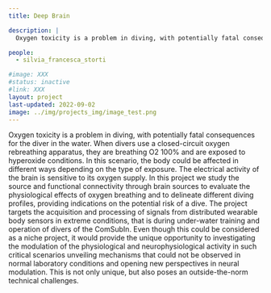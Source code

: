 ```yaml
---
title: Deep Brain

description: |
  Oxygen toxicity is a problem in diving, with potentially fatal consequences for the diver in the water. When divers use a closed-circuit oxygen rebreathing apparatus, they are breathing O2 100% and are exposed to hyperoxide conditions. In this scenario, the body could be affected in different ways depending on the type of exposure. The electrical activity of the brain is sensitive to its oxygen supply. In this project we study the source and functional connectivity through brain sources to evaluate the physiological effects of oxygen breathing and to delineate different diving profiles, providing indications on the potential risk of a dive. The project targets the acquisition and processing of signals from distributed wearable body sensors in extreme conditions, that is during under-water training and operation of divers of the ComSubIn. Even though this could be considered as a niche project, it would provide the unique opportunity to investigating the modulation of the physiological and neurophysiological activity in such critical scenarios unveiling mechanisms that could not be observed in normal laboratory conditions and opening new perspectives in neural modulation. This is not only unique, but also poses an outside-the-norm technical challenges.

people:
  - silvia_francesca_storti

#image: XXX
#status: inactive
#link: XXX
layout: project
last-updated: 2022-09-02
image: ../img/projects_img/image_test.png
---
```


Oxygen toxicity is a problem in diving, with potentially fatal consequences for the diver in the water. When divers use a closed-circuit oxygen rebreathing apparatus, they are breathing O2 100% and are exposed to hyperoxide conditions. In this scenario, the body could be affected in different ways depending on the type of exposure. The electrical activity of the brain is sensitive to its oxygen supply. In this project we study the source and functional connectivity through brain sources to evaluate the physiological effects of oxygen breathing and to delineate different diving profiles, providing indications on the potential risk of a dive. The project targets the acquisition and processing of signals from distributed wearable body sensors in extreme conditions, that is during under-water training and operation of divers of the ComSubIn. Even though this could be considered as a niche project, it would provide the unique opportunity to investigating the modulation of the physiological and neurophysiological activity in such critical scenarios unveiling mechanisms that could not be observed in normal laboratory conditions and opening new perspectives in neural modulation. This is not only unique, but also poses an outside-the-norm technical challenges.
